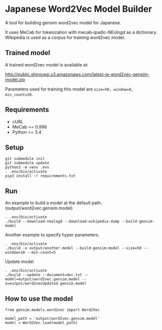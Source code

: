 Japanese Word2Vec Model Builder
===============================

A tool for building gensim word2vec model for Japanese.

It uses MeCab for tokenization with mecab-ipadic-NEologd as a dictionary.
Wikipedia is used as a corpus for training word2vec model.

Trained model
-------------

A trained word2vec model is available at:

http://public.shiroyagi.s3.amazonaws.com/latest-ja-word2vec-gensim-model.zip

Parameters used for training this model are `size=50, window=8, min_count=20`.


Requirements
------------

+ cURL
+ MeCab == 0.996
+ Python >= 3.4

Setup
-----

```
git submodule init
git submodule update
python3 -m venv .env
. .env/bin/activate
pip3 install -r requirements.txt
```

Run
---

An example to build a model at the default path. (output/word2vec.gensim.model)

```
. .env/bin/activate
./build --download-neologd --download-wikipedia-dump --build-gensim-model
```

Another example to specify hyper parameters.

```
. .env/bin/activate
./build -o output/another.model --build-gensim-model --size=50 --window=10 --min-count=5
```

Update model

```
. .env/bin/activate
./build --update --document=doc.txt --model=output/word2vec.gensim.model --o=output/word2vecUpdated.gensim.model
```

How to use the model
--------------------

```
from gensim.models.word2vec import Word2Vec

model_path = 'output/word2vec.gensim.model'
model = Word2Vec.load(model_path)
```
